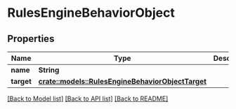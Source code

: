 # RulesEngineBehaviorObject

## Properties

Name | Type | Description | Notes
------------ | ------------- | ------------- | -------------
**name** | **String** |  | 
**target** | [**crate::models::RulesEngineBehaviorObjectTarget**](RulesEngineBehaviorObject_target.md) |  | 

[[Back to Model list]](../README.md#documentation-for-models) [[Back to API list]](../README.md#documentation-for-api-endpoints) [[Back to README]](../README.md)


